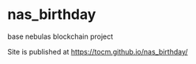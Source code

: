 # nas_birthday
base nebulas blockchain project 

Site is published at https://tocm.github.io/nas_birthday/

